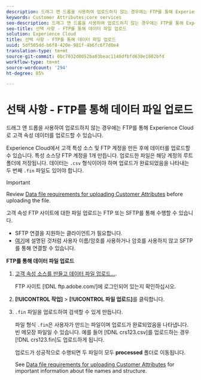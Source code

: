```yaml
---
description: 드래그 앤 드롭을 사용하여 업로드하지 않는 경우에는 FTP를 통해 Experience Cloud로 고객 속성 데이터를 업로드할 수 있습니다.
keywords: Customer Attributes;core services
seo-description: 드래그 앤 드롭을 사용하여 업로드하지 않는 경우에는 FTP를 통해 Experience Cloud로 고객 속성 데이터를 업로드할 수 있습니다.
seo-title: 선택 사항 - FTP를 통해 데이터 파일 업로드
solution: Experience Cloud
title: 선택 사항 - FTP를 통해 데이터 파일 업로드
uuid: 5df565dd-b6f8-420e-981f-4b6fc6f7d0e4
translation-type: tm+mt
source-git-commit: 0bc7032d0052ba03beac1140dfbfd630e1802bfd
workflow-type: tm+mt
source-wordcount: '294'
ht-degree: 85%

---
```



# 선택 사항 - FTP를 통해 데이터 파일 업로드

드래그 앤 드롭을 사용하여 업로드하지 않는 경우에는 FTP를 통해 Experience Cloud로 고객 속성 데이터를 업로드할 수 있습니다.

Experience Cloud에서 고객 특성 소스 및 FTP 계정을 만든 후에 데이터를 업로드할 수 있습니다. 특성 소스당 FTP 계정을 1개 만듭니다. 업로드한 파일은 해당 계정의 루트 폴더에 저장됩니다. 데이터는 `.csv` 형식이어야 하며 업로드가 완료되었음을 나타내는 두 번째 `.fin` 파일도 있어야 합니다.

>[!IMPORTANT]
>
>Review [Data file requirements for uploading Customer Attributes](../attributes/crs-data-file.md#concept_DE908F362DF24172BFEF48E1797DAF19) before uploading the file.

고객 속성 FTP 사이트에 대한 파일 업로드는 FTP 또는 SFTP를 통해 수행할 수 있습니다.

* SFTP 연결을 지원하는 클라이언트가 필요합니다.
* [여기](https://docs.adobe.com/help/en/analytics/export/ftp-and-sftp/secure-file-transfer-protocol/ftp-sftp-cert-auth.html)에 설명된 것처럼 사용자 이름/암호를 사용하거나 암호를 사용하지 않고 SFTP를 통해 연결할 수 있습니다.

**FTP를 통해 데이터 파일 업로드**

1. [고객 속성 소스를 만들고 데이터 파일 업로드...](../attributes/t-crs-usecase.md#task_BCC327B2A0EF4A1BBB2934013AB92B78).

   FTP 사이트 [!DNL ftp.adobe.com/<sftpname>]에 로그인되어 있는지 확인하십시오.

1. **[!UICONTROL 작업]** > **[!UICONTROL 파일 업로드]**&#x200B;를 클릭합니다.

1. `.fin` 파일을 업로드하여 검색할 수 있게 만듭니다.

   파일 형식 `.fin`은 사용자가 만드는 파일이며 업로드가 완료되었음을 나타냅니다. 빈 메모장 파일일 수 있습니다. 예를 들어 [!DNL crs123.csv]를 업로드하는 경우 [!DNL crs123.fin]도 업로드하게 됩니다.

   업로드가 성공적으로 수행되면 두 파일이 모두 **processed** 폴더로 이동됩니다.

   See [Data file requirements for uploading Customer Attributes](../attributes/crs-data-file.md#concept_DE908F362DF24172BFEF48E1797DAF19) for important information about file names and structure.
